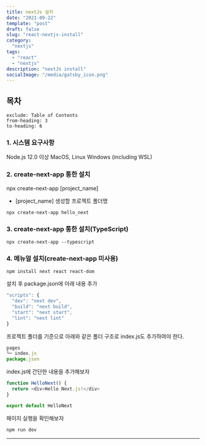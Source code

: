 ```yaml
---
title: nextJs 설치
date: "2021-09-22"
template: "post"
draft: false
slug: "react-nextjs-install"
category: 
  "nextjs"
tags:
  - "react"
  - "nextjs"
description: "nextJs install"
socialImage: "/media/gatsby_icon.png"
---
```



## 목차

```toc
exclude: Table of Contents
from-heading: 3
to-heading: 6
```

### 1. 시스템 요구사항
Node.js 12.0 이상
MacOS, Linux Windows (including WSL)

### 2. create-next-app 통한 설치
npx create-next-app [project_name]
* [project_name] 생성할 프로젝트 폴더명
```javascript{}
npx create-next-app hello_next
```

### 3. create-next-app 통한 설치(TypeScript)
```javascript{}
npx create-next-app --typescript
```
### 4. 메뉴얼 설치(create-next-app 미사용)
```javascript{}
npm install next react react-dom

```
설치 후 package.json에 아래 내용 추가
```javascript 
"scripts": {
  "dev": "next dev",
  "build": "next build",
  "start": "next start",
  "lint": "next lint"
}

```
프로젝트 폴더를 기준으로 아래와 같은 폴더 구조로 index.js도 추가하여야 한다.
```javascript
pages
└─ index.js
package.json
```
index.js에 간단한 내용을 추가해보자
```javascript
function HelloNext() {
  return <div>Hello Next.js!</div>
}

export default HelloNext
```
페이지 실행을 확인해보자
```javascript
npm run dev
```

---
